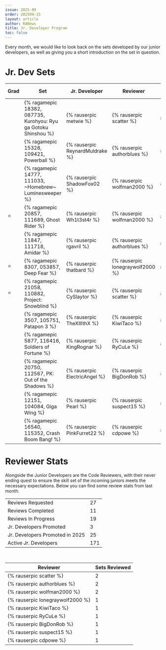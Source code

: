 ```yaml
---
issue: 2025-09
order: 202509-15
layout: article
author: RANews
title: Jr. Developer Program
toc: false
---
```


Every month, we would like to look back on the sets developed by our junior developers, as well as giving you a short introduction on the set in question. 

# Jr. Dev Sets <!-- ⭐ -->

| Grad | Set                                                             | Jr. Developer                   | Reviewer                         | Review  Date |
| ---- | --------------------------------------------------------------- | ------------------------------- | -------------------------------- | ------------ |
|      | {% ragamepic 18382, 087735, Kurohyou: Ryu ga Gotoku Shinshou %} | {% rauserpic metwie %}          | {% rauserpic scatter %}          | 8/1/2025     |
|      | {% ragamepic 15328, 109421, Powerball %}                        | {% rauserpic ReynardMuldrake %} | {% rauserpic authorblues %}      | 8/3/2025     |
|      | {% ragamepic 14777, 111033, ~Homebrew~ Luminesweeper %}         | {% rauserpic ShadowFox02 %}     | {% rauserpic wolfman2000 %}      | 8/6/2025     |
| ⭐    | {% ragamepic 20857, 111689, Ghost Rider %}                      | {% rauserpic Wh1t3st4r %}       | {% rauserpic wolfman2000 %}      | 8/13/2025    |
|      | {% ragamepic 11847, 111718, Amidar %}                           | {% rauserpic rgavril %}         | {% rauserpic authorblues %}      | 8/15/2025    |
| ⭐    | {% ragamepic 8307, 053857, Deep Fear %}                         | {% rauserpic thatbard %}        | {% rauserpic lonegraywolf2000 %} | 8/22/2025    |
| ⭐    | {% ragamepic 21058, 110882, Project: Snowblind %}               | {% rauserpic CySlaytor %}       | {% rauserpic scatter %}          | 8/23/2025    |
|      | {% ragamepic 3507, 105751, Patapon 3 %}                         | {% rauserpic TheXIIIthX %}      | {% rauserpic KiwiTaco %}         | 8/23/2025    |
|      | {% ragamepic 5877, 116416, Soldiers of Fortune %}               | {% rauserpic KingRognar %}      | {% rauserpic RyCuLe %}           | 8/26/2025    |
|      | {% ragamepic 20750, 112567, PK: Out of the Shadows %}           | {% rauserpic ElectricAngel %}   | {% rauserpic BigDonRob %}        | 8/29/2025    |
|      | {% ragamepic 12151, 104084, Giga Wing %}                        | {% rauserpic Pearl %}           | {% rauserpic suspect15 %}        | 8/29/2025    |
|      | {% ragamepic 16540, 115352, Crash Boom Bang! %}                 | {% rauserpic PinkFurret22 %}    | {% rauserpic cdpowe %}           | 8/30/2025    |

# Reviewer Stats

Alongside the Junior Developers are the Code Reviewers, with their never ending quest to ensure the skill set of the incoming juniors meets the necessary expectations. Below you can find some review stats from last month.

|                                 |     |
| ------------------------------- | --- |
| Reviews Requested               | 27  |
| Reviews Completed               | 11  |
| Reviews In Progress             | 19  |
| Jr. Developers Promoted         | 3   |
| Jr. Developers Promoted in 2025 | 25  |
| Active Jr. Developers           | 171 |

<br>

| Reviewer                         | Sets Reviewed |
| -------------------------------- | ------------- |
| {% rauserpic scatter %}          | 2             |
| {% rauserpic authorblues %}      | 2             |
| {% rauserpic wolfman2000 %}      | 2             |
| {% rauserpic lonegraywolf2000 %} | 1             |
| {% rauserpic KiwiTaco %}         | 1             |
| {% rauserpic RyCuLe %}           | 1             |
| {% rauserpic BigDonRob %}        | 1             |
| {% rauserpic suspect15 %}        | 1             |
| {% rauserpic cdpowe %}           | 1             |